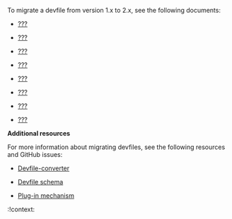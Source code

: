 To migrate a devfile from version 1.x to 2.x, see the following
documents:

-   [???](#migrating-schema-version.adoc)

-   [???](#migrating-projects.adoc)

-   [???](#migrating-components.adoc)

-   [???](#migrating-plug-ins.adoc)

-   [???](#migrating-commands.adoc)

-   [???](#referring-to-a-parent-devfile-in-a-devfile.adoc)

-   [???](#adding-event-bindings.adoc)

-   [???](#troubleshooting.adoc)

**Additional resources**

For more information about migrating devfiles, see the following
resources and GitHub issues:

-   [Devfile-converter](https://www.npmjs.com/package/@eclipse-che/devfile-converter)

-   [Devfile schema](https://github.com/devfile/api/issues/10)

-   [Plug-in mechanism](https://github.com/devfile/api/issues/31)

:!context:

